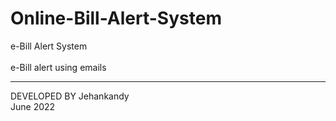 # Online-Bill-Alert-System
e-Bill Alert System  
<br>
e-Bill alert using emails


************************************************

DEVELOPED BY Jehankandy<br>
June 2022
